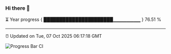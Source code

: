 ### Hi there 👋

⏳ Year progress { ██████████████████████▁▁▁▁▁▁▁▁ } 76.51 %

---

⏰ Updated on Tue, 07 Oct 2025 06:17:18 GMT

![Progress Bar CI](https://github.com/Shyam-Makwana/GitHub-Actions-Demo/workflows/Progress%20Bar%20CI/badge.svg)
